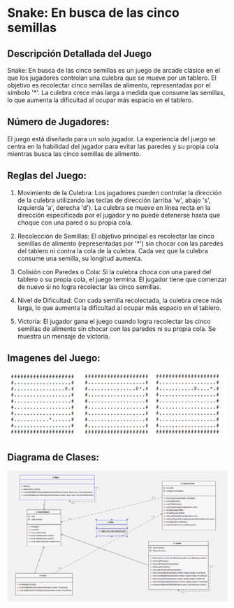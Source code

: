 
# Snake: En busca de las cinco semillas

## Descripción Detallada del Juego

Snake: En busca de las cinco semillas es un juego de arcade clásico en el que los jugadores
controlan una culebra que se mueve por un tablero. El objetivo es recolectar cinco semillas de
alimento, representadas por el símbolo '*'. La culebra crece más larga a medida que consume las
semillas, lo que aumenta la dificultad al ocupar más espacio en el tablero.

## Número de Jugadores:

El juego está diseñado para un solo jugador. La experiencia del juego se centra en la habilidad del
jugador para evitar las paredes y su propia cola mientras busca las cinco semillas de alimento.

## Reglas del Juego:

1. Movimiento de la Culebra: Los jugadores pueden controlar la dirección de la culebra utilizando las teclas de dirección (arriba 'w', abajo 's', izquierda 'a', derecha 'd'). La culebra se mueve en línea recta en la dirección especificada por el jugador y no puede detenerse hasta que choque con una pared o su propia cola.

2. Recolección de Semillas: El objetivo principal es recolectar las cinco semillas de alimento (representadas por '*') sin chocar con las paredes del tablero ni contra la cola de la culebra. Cada vez que la culebra consume una semilla, su longitud aumenta.

3. Colisión con Paredes o Cola: Si la culebra choca con una pared del tablero o su propia cola, el juego termina. El jugador tiene que comenzar de nuevo si no logra recolectar las cinco semillas.

4. Nivel de Dificultad: Con cada semilla recolectada, la culebra crece más larga, lo que aumenta la dificultad al ocupar más espacio en el tablero. 

5. Victoria: El jugador gana el juego cuando logra recolectar las cinco semillas de alimento sin chocar con las paredes ni su propia cola. Se muestra un mensaje de victoria.

## Imagenes del Juego:

![Imagen de Juego](img/Imagenes%20Juego.PNG)

## Diagrama de Clases:

![Diagrama de Clases](img/Diagrama%20UML.PNG)

